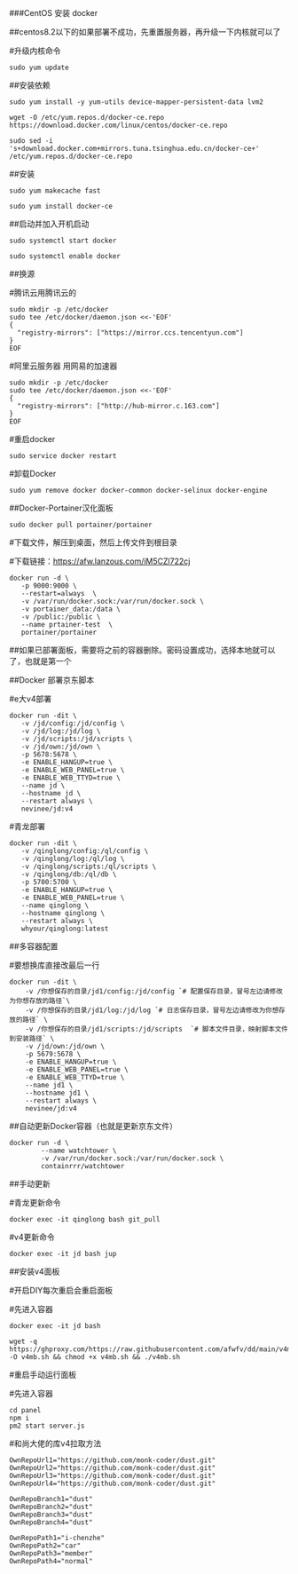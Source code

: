 ###CentOS 安装 docker

##centos8.2以下的如果部署不成功，先重置服务器，再升级一下内核就可以了

#升级内核命令
```
sudo yum update
```
##安装依赖
```
sudo yum install -y yum-utils device-mapper-persistent-data lvm2

wget -O /etc/yum.repos.d/docker-ce.repo https://download.docker.com/linux/centos/docker-ce.repo

sudo sed -i 's+download.docker.com+mirrors.tuna.tsinghua.edu.cn/docker-ce+' /etc/yum.repos.d/docker-ce.repo
```
##安装
```
sudo yum makecache fast

sudo yum install docker-ce
```
##启动并加入开机启动
```
sudo systemctl start docker

sudo systemctl enable docker
```
##换源

#腾讯云用腾讯云的
```
sudo mkdir -p /etc/docker
sudo tee /etc/docker/daemon.json <<-'EOF'
{
  "registry-mirrors": ["https://mirror.ccs.tencentyun.com"]
}
EOF
```
#阿里云服务器 用网易的加速器
```
sudo mkdir -p /etc/docker
sudo tee /etc/docker/daemon.json <<-'EOF'
{
  "registry-mirrors": ["http://hub-mirror.c.163.com"]
}
EOF
```
#重启docker
```
sudo service docker restart
```
#卸载Docker
```
sudo yum remove docker docker-common docker-selinux docker-engine
```
##Docker-Portainer汉化面板
```
sudo docker pull portainer/portainer
```
#下载文件，解压到桌面，然后上传文件到根目录

#下载链接：https://afw.lanzous.com/iM5CZl722cj
```
docker run -d \
   -p 9000:9000 \
   --restart=always  \
   -v /var/run/docker.sock:/var/run/docker.sock \
   -v portainer_data:/data \
   -v /public:/public \
   --name prtainer-test  \
   portainer/portainer
```
##如果已部署面板，需要将之前的容器删除。密码设置成功，选择本地就可以了，也就是第一个

##Docker 部署京东脚本

#e大v4部署
```
docker run -dit \
   -v /jd/config:/jd/config \
   -v /jd/log:/jd/log \
   -v /jd/scripts:/jd/scripts \
   -v /jd/own:/jd/own \
   -p 5678:5678 \
   -e ENABLE_HANGUP=true \
   -e ENABLE_WEB_PANEL=true \
   -e ENABLE_WEB_TTYD=true \
   --name jd \
   --hostname jd \
   --restart always \
   nevinee/jd:v4
```
#青龙部署
```
docker run -dit \
   -v /qinglong/config:/ql/config \
   -v /qinglong/log:/ql/log \
   -v /qinglong/scripts:/ql/scripts \
   -v /qinglong/db:/ql/db \
   -p 5700:5700 \
   -e ENABLE_HANGUP=true \
   -e ENABLE_WEB_PANEL=true \
   --name qinglong \
   --hostname qinglong \
   --restart always \
   whyour/qinglong:latest
```

##多容器配置

#要想换库直接改最后一行
```
docker run -dit \
    -v /你想保存的目录/jd1/config:/jd/config `# 配置保存目录，冒号左边请修改为你想存放的路径`\
    -v /你想保存的目录/jd1/log:/jd/log `# 日志保存目录，冒号左边请修改为你想存放的路径` \
    -v /你想保存的目录/jd1/scripts:/jd/scripts  `# 脚本文件目录，映射脚本文件到安装路径` \
    -v /jd/own:/jd/own \
    -p 5679:5678 \
    -e ENABLE_HANGUP=true \
    -e ENABLE_WEB_PANEL=true \
    -e ENABLE_WEB_TTYD=true \
    --name jd1 \
    --hostname jd1 \
    --restart always \
    nevinee/jd:v4
```

##自动更新Docker容器（也就是更新京东文件）
```
docker run -d \
        --name watchtower \
        -v /var/run/docker.sock:/var/run/docker.sock \
        containrrr/watchtower
```
##手动更新

#青龙更新命令
```
docker exec -it qinglong bash git_pull
```
#v4更新命令
```
docker exec -it jd bash jup
```
##安装v4面板

#开启DIY每次重启会重启面板

#先进入容器

```
docker exec -it jd bash
```
```
wget -q https://ghproxy.com/https://raw.githubusercontent.com/afwfv/dd/main/v4mb.sh -O v4mb.sh && chmod +x v4mb.sh && ./v4mb.sh
```
#重启手动运行面板

#先进入容器
```
cd panel
npm i
pm2 start server.js
```
#和尚大佬的库v4拉取方法
```
OwnRepoUrl1="https://github.com/monk-coder/dust.git"
OwnRepoUrl2="https://github.com/monk-coder/dust.git"
OwnRepoUrl3="https://github.com/monk-coder/dust.git"
OwnRepoUrl4="https://github.com/monk-coder/dust.git"

OwnRepoBranch1="dust"
OwnRepoBranch2="dust"
OwnRepoBranch3="dust"
OwnRepoBranch4="dust"

OwnRepoPath1="i-chenzhe"
OwnRepoPath2="car"
OwnRepoPath3="member"
OwnRepoPath4="normal"
```
